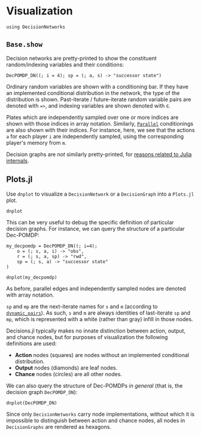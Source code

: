 # Visualization

```@setup viz
using DecisionNetworks
```

## `Base.show`

Decision networks are pretty-printed to show the constituent random/indexing variables and
their conditions:

```@example viz
DecPOMDP_DN((; i = 4); sp = (; a, s) -> "successor state")
```
Ordinary random variables are shown with a conditioning bar. If they have an implemented
conditional distribution in the network, the type of the distribution is shown. Past-iterate
/ future-iterate random variable pairs are denoted with `=>`, and indexing variables are
shown denoted with `∈`.

Plates which are independently sampled over one or more indices are shown with those indices
in array notation. Similarly, [`Parallel`](@ref) conditionings are also shown with their
indices. For instance, here, we see that the actions `a` for each player `i` are
independently sampled, using the corresponding player's memory from `m`.

Decision graphs are _not_ similarly pretty-printed, for [reasons related to Julia
internals](https://github.com/JuliaLang/julia/issues/29428).

## Plots.jl

Use `dnplot` to visualize a `DecisionNetwork` or a `DecisionGraph` into a `Plots.jl` plot.

```@docs
dnplot
```

This can be very useful to debug the specific definition of particular decision graphs. For
instance, we can query the structure of a particular Dec-POMDP:

```@example viz
my_decpomdp = DecPOMDP_DN((; i=4); 
    o = (; s, a, i) -> "obs", 
    r = (; s, a, sp) -> "rwd",
    sp = (; s, a) -> "successor state"
)

dnplot(my_decpomdp)
```

As before, parallel edges and independently sampled nodes are denoted with array notation.

`sp` and `mp` are the next-iterate names for `s` and `m` (according to
[`dynamic_pairs`](@ref)). As such, `s` and `m` are always identities of last-iterate `sp`
and `mp`, which is represented with a white (rather than gray) infill in those nodes. 

Decisions.jl typically makes no innate distinction between action, output, and chance nodes,
but for purposes of visualization the following definitions are used:

* **Action** nodes (squares) are nodes without an implemented conditional distribution.
* **Output** nodes (diamonds) are leaf nodes.
* **Chance** nodes (circles) are all other nodes.

We can also query the structure of Dec-POMDPs _in general_ (that is, the decision graph
`DecPOMDP_DN`):

```@example viz
dnplot(DecPOMDP_DN)
```

Since only `DecisionNetworks` carry node implementations, without which it is impossible to
distinguish between action and chance nodes, all nodes in `DecisionGraphs` are rendered
as hexagons.

